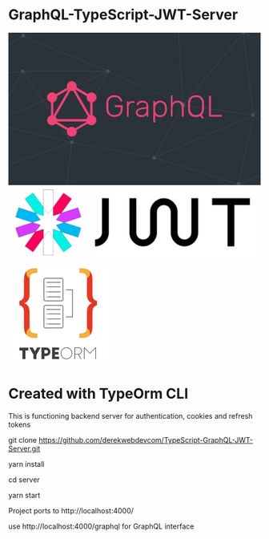 # GraphQL-TypeScript-JWT-Server

![Final App](https://raw.githubusercontent.com/derekwebdevcom/TypeScript-GraphQL-JWT-Server/main/graphql.png)
![Final App](https://raw.githubusercontent.com/derekwebdevcom/TypeScript-GraphQL-JWT-Server/main/jwt.png)
![Final App](https://raw.githubusercontent.com/derekwebdevcom/TypeScript-GraphQL-JWT-Server/main/typeormm.png)
# Created with TypeOrm CLI

This is functioning backend server for authentication, cookies and refresh tokens

git clone https://github.com/derekwebdevcom/TypeScript-GraphQL-JWT-Server.git

yarn install

cd server

yarn start 

Project ports to http://localhost:4000/

use http://localhost:4000/graphql for GraphQL interface
